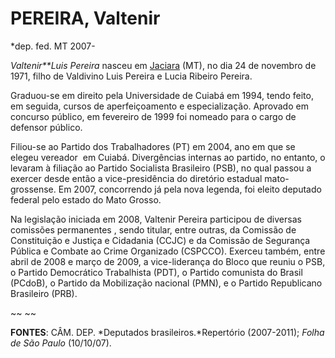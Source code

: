PEREIRA, Valtenir
=================

\*dep. fed. MT 2007-

*Valtenir**Luis Pereira* nasceu em
[Jaciara](http://pt.wikipedia.org/wiki/Santo_Ant%C3%B4nio_do_Leverger "Santo Antônio do Leverger")
(MT), no dia 24 de novembro de 1971, filho de Valdivino Luis Pereira e
Lucia Ribeiro Pereira.

Graduou-se em direito pela Universidade de Cuiabá em 1994, tendo feito,
em seguida, cursos de aperfeiçoamento e especialização. Aprovado em
concurso público, em fevereiro de 1999 foi nomeado para o cargo de
defensor público.

Filiou-se ao Partido dos Trabalhadores (PT) em 2004, ano em que se
elegeu vereador  em Cuiabá. Divergências internas ao partido, no
entanto, o levaram à filiação ao Partido Socialista Brasileiro (PSB), no
qual passou a exercer desde então a vice-presidência do diretório
estadual mato-grossense. Em 2007, concorrendo já pela nova legenda, foi
eleito deputado federal pelo estado do Mato Grosso.

Na legislação iniciada em 2008, Valtenir Pereira participou de diversas
comissões permanentes , sendo titular, entre outras, da Comissão de
Constituição e Justiça e Cidadania (CCJC) e da Comissão de Segurança
Pública e Combate ao Crime Organizado (CSPCCO). Exerceu também, entre
abril de 2008 e março de 2009, a vice-liderança do Bloco que reuniu o
PSB, o Partido Democrático Trabalhista (PDT), o Partido comunista do
Brasil (PCdoB), o Partido da Mobilização nacional (PMN), e o Partido
Republicano Brasileiro (PRB).

~~ ~~

**FONTES**: CÂM. DEP. *Deputados brasileiros.*Repertório (2007-2011);
*Folha de São Paulo* (10/10/07).
